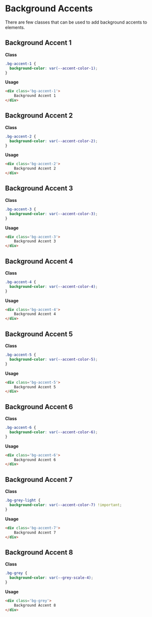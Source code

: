# Background Accents

There are few classes that can be used to add background accents to elements.

## Background Accent 1

**Class**

```css
.bg-accent-1 {
  background-color: var(--accent-color-1);
}
```

**Usage**

```html
<div class='bg-accent-1'>
    Background Accent 1
</div>
```

## Background Accent 2

**Class**

```css
.bg-accent-2 {
  background-color: var(--accent-color-2);
}
```

**Usage**

```html
<div class='bg-accent-2'>
    Background Accent 2
</div>
```

## Background Accent 3

**Class**

```css
.bg-accent-3 {
  background-color: var(--accent-color-3);
}
```

**Usage**

```html
<div class='bg-accent-3'>
    Background Accent 3
</div>
```

## Background Accent 4

**Class**

```css
.bg-accent-4 {
  background-color: var(--accent-color-4);
}
```

**Usage**

```html
<div class='bg-accent-4'>
    Background Accent 4
</div>
```

## Background Accent 5

**Class**

```css
.bg-accent-5 {
  background-color: var(--accent-color-5);
}
```

**Usage**

```html
<div class='bg-accent-5'>
    Background Accent 5
</div>
```

## Background Accent 6

**Class**

```css
.bg-accent-6 {
  background-color: var(--accent-color-6);
}
```

**Usage**

```html
<div class='bg-accent-6'>
    Background Accent 6
</div>
```

## Background Accent 7

**Class**

```css
.bg-grey-light {
  background-color: var(--accent-color-7) !important;
}
```

**Usage**

```html
<div class='bg-accent-7'>
    Background Accent 7
</div>
```

## Background Accent 8

**Class**

```css
.bg-grey {
  background-color: var(--grey-scale-4);
}
```

**Usage**

```html
<div class='bg-grey'>
    Background Accent 8
</div>
```
